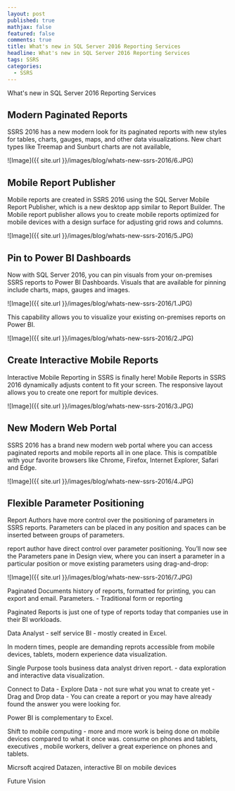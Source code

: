 ```yaml
---
layout: post
published: true
mathjax: false
featured: false
comments: true
title: What's new in SQL Server 2016 Reporting Services
headline: What's new in SQL Server 2016 Reporting Services
tags: SSRS
categories:
  - SSRS
---
```

What's new in SQL Server 2016 Reporting Services


## Modern Paginated Reports

SSRS 2016 has a new modern look for its paginated reports with new styles for tables, charts, gauges, maps, and other data visualizations. New chart types like Treemap and Sunburt charts are not available,

![Image]({{ site.url }}/images/blog/whats-new-ssrs-2016/6.JPG)

## Mobile Report Publisher

Mobile reports are created in SSRS 2016 using the SQL Server Mobile Report Publisher, which is a new desktop app similar to Report Builder. The Mobile report publisher allows you to create mobile reports optimized for mobile devices with a design surface for adjusting grid rows and columns.

![Image]({{ site.url }}/images/blog/whats-new-ssrs-2016/5.JPG)

## Pin to Power BI Dashboards

Now with SQL Server 2016, you can pin visuals from your on-premises SSRS reports to Power BI Dashboards. Visuals that are available for pinning include charts, maps, gauges and images.

![Image]({{ site.url }}/images/blog/whats-new-ssrs-2016/1.JPG)

This capability allows you to visualize your existing on-premises reports on Power BI.

![Image]({{ site.url }}/images/blog/whats-new-ssrs-2016/2.JPG)

## Create Interactive Mobile Reports

Interactive Mobile Reporting in SSRS is finally here! Mobile Reports in SSRS 2016 dynamically adjusts content to fit your screen. The responsive layout allows you to create one report for multiple devices.

![Image]({{ site.url }}/images/blog/whats-new-ssrs-2016/3.JPG)

## New Modern Web Portal

SSRS 2016 has a brand new modern web portal where you can access paginated reports and mobile reports all in one place. This is compatible with your favorite browsers like Chrome, Firefox, Internet Explorer, Safari and Edge.

![Image]({{ site.url }}/images/blog/whats-new-ssrs-2016/4.JPG)

## Flexible Parameter Positioning

Report Authors have more control over the positioning of parameters in SSRS reports. Parameters can be placed in any position and spaces can be inserted between groups of parameters.

report author have direct control over parameter positioning. You’ll now see the Parameters pane in Design view, where you can insert a parameter in a particular position or move existing parameters using drag-and-drop:

![Image]({{ site.url }}/images/blog/whats-new-ssrs-2016/7.JPG)



Paginated Documents history of reports, formatted for printing, you can export and email. Parameters. - Traditional form or reporting

Paginated Reports is just one of type of reports today that companies use in their BI workloads.

Data Analyst - self service BI - mostly created in Excel.

In modern times, people are demanding reprots accessible from mobile devices, tablets, modern experience data visualization.

Single Purpose tools business data analyst driven report. - data exploration and interactive data visualization.

Connect to Data - Explore Data - not sure what you wnat to create yet - Drag and Drop data - You can create a report or you may have already found the answer you were looking for.

Power BI is complementary to Excel.

Shift to mobile computing - more and more work is being done on mobile devices compared to what it once was. consume on phones and tablets, executives , mobile workers, deliver a great experience on phones and tablets.

Micrsoft acqired Datazen, interactive BI on mobile devices


Future Vision

